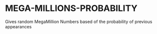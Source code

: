 # MEGA-MILLIONS-PROBABILITY
Gives random MegaMillion Numbers based of the probability of previous appearances
